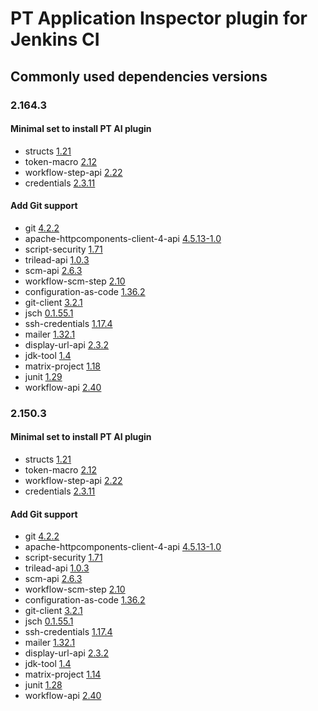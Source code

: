 # PT Application Inspector plugin for Jenkins CI
## Commonly used dependencies versions
### 2.164.3
#### Minimal set to install PT AI plugin
+ structs [1.21](https://updates.jenkins-ci.org/download/plugins/structs/1.21/structs.hpi)
+ token-macro [2.12](https://updates.jenkins-ci.org/download/plugins/token-macro/2.12/token-macro.hpi)
+ workflow-step-api [2.22](https://updates.jenkins-ci.org/download/plugins/workflow-step-api/2.22/workflow-step-api.hpi)
+ credentials [2.3.11](https://updates.jenkins-ci.org/download/plugins/credentials/2.3.11/credentials.hpi)
#### Add Git support
+ git [4.2.2](https://updates.jenkins-ci.org/download/plugins/git/4.2.2/git.hpi)
+ apache-httpcomponents-client-4-api [4.5.13-1.0](https://updates.jenkins-ci.org/download/plugins/apache-httpcomponents-client-4-api/4.5.13-1.0/apache-httpcomponents-client-4-api.hpi)
+ script-security [1.71](https://updates.jenkins-ci.org/download/plugins/script-security/1.71/script-security.hpi)
+ trilead-api [1.0.3](https://updates.jenkins-ci.org/download/plugins/trilead-api/1.0.3/trilead-api.hpi)
+ scm-api [2.6.3](https://updates.jenkins-ci.org/download/plugins/scm-api/2.6.3/scm-api.hpi)
+ workflow-scm-step [2.10](https://updates.jenkins-ci.org/download/plugins/workflow-scm-step/2.10/workflow-scm-step.hpi)
+ configuration-as-code [1.36.2](https://updates.jenkins-ci.org/download/plugins/configuration-as-code/1.36.2/configuration-as-code.hpi)
+ git-client [3.2.1](https://updates.jenkins-ci.org/download/plugins/git-client/3.2.1/git-client.hpi)
+ jsch [0.1.55.1](https://updates.jenkins-ci.org/download/plugins/jsch/0.1.55.1/jsch.hpi)
+ ssh-credentials [1.17.4](https://updates.jenkins-ci.org/download/plugins/ssh-credentials/1.17.4/ssh-credentials.hpi)
+ mailer [1.32.1](https://updates.jenkins-ci.org/download/plugins/mailer/1.32.1/mailer.hpi)
+ display-url-api [2.3.2](https://updates.jenkins-ci.org/download/plugins/display-url-api/2.3.2/display-url-api.hpi)
+ jdk-tool [1.4](https://updates.jenkins-ci.org/download/plugins/jdk-tool/1.4/jdk-tool.hpi)
+ matrix-project [1.18](https://updates.jenkins-ci.org/download/plugins/matrix-project/1.18/matrix-project.hpi)
+ junit [1.29](https://updates.jenkins-ci.org/download/plugins/junit/1.29/junit.hpi)
+ workflow-api [2.40](https://updates.jenkins-ci.org/download/plugins/workflow-api/2.40/workflow-api.hpi)
### 2.150.3
#### Minimal set to install PT AI plugin
+ structs [1.21](https://updates.jenkins-ci.org/download/plugins/structs/1.21/structs.hpi)
+ token-macro [2.12](https://updates.jenkins-ci.org/download/plugins/token-macro/2.12/token-macro.hpi)
+ workflow-step-api [2.22](https://updates.jenkins-ci.org/download/plugins/workflow-step-api/2.22/workflow-step-api.hpi)
+ credentials [2.3.11](https://updates.jenkins-ci.org/download/plugins/credentials/2.3.11/credentials.hpi)
#### Add Git support
+ git [4.2.2](https://updates.jenkins-ci.org/download/plugins/git/4.2.2/git.hpi)
+ apache-httpcomponents-client-4-api [4.5.13-1.0](https://updates.jenkins-ci.org/download/plugins/apache-httpcomponents-client-4-api/4.5.13-1.0/apache-httpcomponents-client-4-api.hpi)
+ script-security [1.71](https://updates.jenkins-ci.org/download/plugins/script-security/1.71/script-security.hpi)
+ trilead-api [1.0.3](https://updates.jenkins-ci.org/download/plugins/trilead-api/1.0.3/trilead-api.hpi)
+ scm-api [2.6.3](https://updates.jenkins-ci.org/download/plugins/scm-api/2.6.3/scm-api.hpi)
+ workflow-scm-step [2.10](https://updates.jenkins-ci.org/download/plugins/workflow-scm-step/2.10/workflow-scm-step.hpi)
+ configuration-as-code [1.36.2](https://updates.jenkins-ci.org/download/plugins/configuration-as-code/1.36.2/configuration-as-code.hpi)
+ git-client [3.2.1](https://updates.jenkins-ci.org/download/plugins/git-client/3.2.1/git-client.hpi)
+ jsch [0.1.55.1](https://updates.jenkins-ci.org/download/plugins/jsch/0.1.55.1/jsch.hpi)
+ ssh-credentials [1.17.4](https://updates.jenkins-ci.org/download/plugins/ssh-credentials/1.17.4/ssh-credentials.hpi)
+ mailer [1.32.1](https://updates.jenkins-ci.org/download/plugins/mailer/1.32.1/mailer.hpi)
+ display-url-api [2.3.2](https://updates.jenkins-ci.org/download/plugins/display-url-api/2.3.2/display-url-api.hpi)
+ jdk-tool [1.4](https://updates.jenkins-ci.org/download/plugins/jdk-tool/1.4/jdk-tool.hpi)
+ matrix-project [1.14](https://updates.jenkins-ci.org/download/plugins/matrix-project/1.14/matrix-project.hpi)
+ junit [1.28](https://updates.jenkins-ci.org/download/plugins/junit/1.28/junit.hpi)
+ workflow-api [2.40](https://updates.jenkins-ci.org/download/plugins/workflow-api/2.40/workflow-api.hpi)